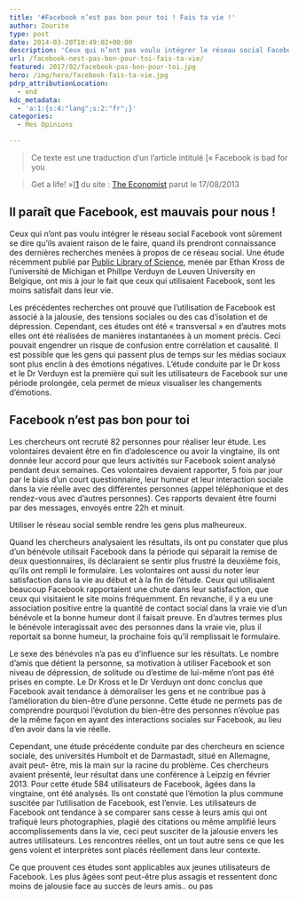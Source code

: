 ```yaml
---
title: '#Facebook n’est pas bon pour toi ! Fais ta vie !'
author: Zourite
type: post
date: 2014-03-20T10:49:02+00:00
description: 'Ceux qui n’ont pas voulu intégrer le réseau social Facebook vont sûrement se dire qu’ils avaient raison de le faire, quand ils prendront connaissance des dernières recherches menées à propos de ce réseau social. '
url: /facebook-nest-pas-bon-pour-toi-fais-ta-vie/
featured: 2017/02/facebook-pas-bon-pour-toi.jpg
hero: /img/hero/facebook-fais-ta-vie.jpg
pdrp_attributionLocation:
  - end
kdc_metadata:
  - 'a:1:{s:4:"lang";s:2:"fr";}'
categories:
  - Mes Opinions

---
```

> Ce texte est une traduction d’un l’article intitulé [« Facebook is bad for you
  
> Get a life! »][1] du site : [The Economist][2] parut le 17/08/2013

## Il paraît que Facebook, est mauvais pour nous !

Ceux qui n’ont pas voulu intégrer le réseau social Facebook vont sûrement se dire qu’ils avaient raison de le faire, quand ils prendront connaissance des dernières recherches menées à propos de ce réseau social. Une étude récemment publié par <a class="zem_slink" title="Public Library of Science" href="http://www.plos.org/" target="_blank" rel="homepage">Public Library of Science</a>, menée par Ethan Kross de l’université de Michigan et Phillpe Verduyn de Leuven University en Belgique, ont mis à jour le fait que ceux qui utilisaient Facebook, sont les moins satisfait dans leur vie.

Les précédentes recherches ont prouvé que l’utilisation de Facebook est associé à la jalousie, des tensions sociales ou des cas d’isolation et de dépression. Cependant, ces études ont été « transversal » en d’autres mots elles ont été réalisées de manières instantanées à un moment précis. Ceci pouvait engendrer un risque de confusion entre corrélation et causalité. Il est possible que les gens qui passent plus de temps sur les médias sociaux sont plus enclin à des émotions négatives. L’étude conduite par le Dr koss et le Dr Verduyn est la première qui suit les utilisateurs de Facebook sur une période prolongée, cela permet de mieux visualiser les changements d’émotions.

## Facebook n&rsquo;est pas bon pour toi

Les chercheurs ont recruté 82 personnes pour réaliser leur étude. Les volontaires devaient être en fin d’adolescence ou avoir la vingtaine, ils ont donnée leur accord pour que leurs activités sur Facebook soient analysé pendant deux semaines. Ces volontaires devaient rapporter, 5 fois par jour par le biais d’un court questionnaire, leur humeur et leur interaction sociale dans la vie réelle avec des différentes personnes (appel téléphonique et des rendez-vous avec d’autres personnes). Ces rapports devaient être fourni par des messages, envoyés entre 22h et minuit.

Utiliser le réseau social semble rendre les gens plus malheureux.
  
Quand les chercheurs analysaient les résultats, ils ont pu constater que plus d’un bénévole utilisait Facebook dans la période qui séparait la remise de deux questionnaires, ils déclaraient se sentir plus frustré la deuxième fois, qu’ils ont rempli le formulaire. Les volontaires ont aussi du noter leur satisfaction dans la vie au début et à la fin de l’étude. Ceux qui utilisaient beaucoup Facebook rapportaient une chute dans leur satisfaction, que ceux qui visitaient le site moins fréquemment. En revanche, il y a eu une association positive entre la quantité de contact social dans la vraie vie d’un bénévole et la bonne humeur dont il faisait preuve. En d’autres termes plus le bénévole interagissait avec des personnes dans la vraie vie, plus il reportait sa bonne humeur, la prochaine fois qu’il remplissait le formulaire.

Le sexe des bénévoles n’a pas eu d’influence sur les résultats. Le nombre d’amis que détient la personne, sa motivation à utiliser Facebook et son niveau de dépression, de solitude ou d’estime de lui-même n’ont pas été prises en compte. Le Dr Kross et le Dr Verduyn ont donc conclus que Facebook avait tendance à démoraliser les gens et ne contribue pas à l’amélioration du bien-être d’une personne. Cette étude ne permets pas de comprendre pourquoi l’évolution du bien-être des personnes n’évolue pas de la même façon en ayant des interactions sociales sur Facebook, au lieu d’en avoir dans la vie réelle.

Cependant, une étude précédente conduite par des chercheurs en science sociale, des universités Humbolt et de Darmastadt, situé en Allemagne, avait peut- être, mis la main sur la racine du problème. Ces chercheurs avaient présenté, leur résultat dans une conférence à Leipzig en février 2013. Pour cette étude 584 utilisateurs de Facebook, âgées dans la vingtaine, ont été analysés. Ils ont constaté que l’émotion la plus commune suscitée par l’utilisation de Facebook, est l’envie. Les utilisateurs de Facebook ont tendance à se comparer sans cesse à leurs amis qui ont trafiqué leurs photographies, plagié des citations ou même amplifié leurs accomplissements dans la vie, ceci peut susciter de la jalousie envers les autres utilisateurs. Les rencontres réelles, ont un tout autre sens ce que les gens voient et interprètes sont placés réellement dans leur contexte.

Ce que prouvent ces études sont applicables aux jeunes utilisateurs de Facebook. Les plus âgées sont peut-être plus assagis et ressentent donc moins de jalousie face au succès de leurs amis.. ou pas

 [1]: http://www.economist.com/news/science-and-technology/21583593-using-social-network-seems-make-people-more-miserable-get-life
 [2]: http://www.economist.com/